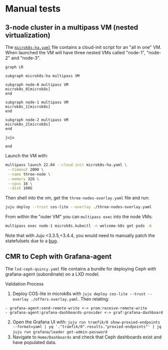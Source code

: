 # Manual tests

## 3-node cluster in a multipass VM (nested virtualization)
The [`microk8s-ha.yaml`](microk8s-ha.yaml) file contains a cloud-init script
for an "all in one" VM. When launched the VM will have three nested VMs called
"node-1", "node-2" and "node-3".

```mermaid
graph LR

subgraph microk8s-ha multipass VM

subgraph node-0 multipass VM
microk8s_0[microk8s]
end

subgraph node-1 multipass VM
microk8s_1[microk8s]
end

subgraph node-2 multipass VM
microk8s_2[microk8s]
end

juju

end
```

Launch the VM with:
```bash
multipass launch 22.04 --cloud-init microk8s-ha.yaml \
 --timeout 2000 \
 --name three-node \
 --memory 32G \
 --cpus 16 \
 --disk 160G
```

Then shell into the vm, get the `three-nodes-overlay.yaml` file and run:
```bash
juju deploy --trust cos-lite --overlay ./three-nodes-overlay.yaml
```

From within the "outer VM" you can `multipass exec` into the node VMs:
```bash
multipass exec node-1 microk8s.kubectl -n welcome-k8s get pods -A
```

Note that with Juju <3.3.5,<3.4.4, you would need to manually patch the
statefulsets due to a [bug](https://bugs.launchpad.net/juju/+bug/2062934).

## CMR to Ceph with Grafana-agent
The `lxd-ceph-quincy.yaml` file contains a bundle for deploying Ceph with grafana-agent (subordinate) on a LXD model.

Validation Process
1. Deploy COS-lite in microk8s with `juju deploy cos-lite --trust --overlay ./offers-overlay.yaml`. Then relating:
```
- grafana-agent:send-remote-write <-> prom:receive-remote-write
- grafana-agent:grafana-dashboards-provider <-> graf:grafana-dashboard
```
2. Open the Grafana UI with:
`juju run traefik/0 show-proxied-endpoints --format=yaml | yq '."traefik/0".results."proxied-endpoints"' | jq`
`juju run grafana/leader get-admin-password`
3. Navigate to `Home/Dashboards` and check that Ceph dashboards exist and have populated data.